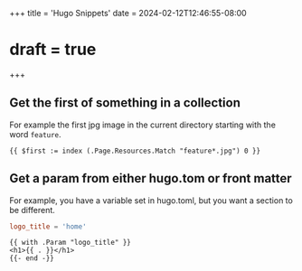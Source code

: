 +++
title = 'Hugo Snippets'
date = 2024-02-12T12:46:55-08:00
# draft = true
+++

## Get the first of something in a collection

For example the first jpg image in the current directory starting with the word `feature`.
```
{{ $first := index (.Page.Resources.Match "feature*.jpg") 0 }}
```

## Get a param from either hugo.tom or front matter

For example, you have a variable set in hugo.toml, but you want a section to be different.

```hugo.toml
logo_title = 'home'
```

```
{{ with .Param "logo_title" }}
<h1>{{ . }}</h1>
{{- end -}}
```